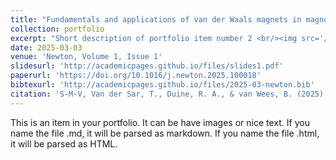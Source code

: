 ```yaml
---
title: "Fundamentals and applications of van der Waals magnets in magnon spintronics"
collection: portfolio
excerpt: "Short description of portfolio item number 2 <br/><img src='/images/publications/2025_03_Newton.jpg'>"
date: 2025-03-03
venue: 'Newton, Volume 1, Issue 1'
slidesurl: 'http://academicpages.github.io/files/slides1.pdf'
paperurl: 'https://doi.org/10.1016/j.newton.2025.100018'
bibtexurl: 'http://academicpages.github.io/files/2025-03-newton.bib'
citation: 'S‑M‑V, Van der Sar, T., Duine, R. A., & van Wees, B. (2025). "Fundamentals and applications of van der Waals magnets in magnon spintronics." <i>Newton</i>, 1(1). https://doi.org/10.1016/j.newton.2025.100018'
---
```

This is an item in your portfolio. It can be have images or nice text. If you name the file .md, it will be parsed as markdown. If you name the file .html, it will be parsed as HTML. 
